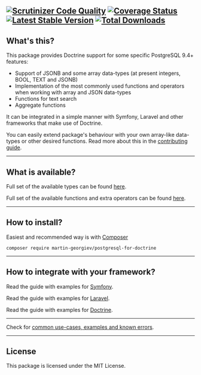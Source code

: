 [![Scrutinizer Code Quality](https://scrutinizer-ci.com/g/martin-georgiev/postgresql-for-doctrine/badges/quality-score.png)](https://scrutinizer-ci.com/g/martin-georgiev/postgresql-for-doctrine/?branch=main)
[![Coverage Status](https://coveralls.io/repos/github/martin-georgiev/postgresql-for-doctrine/badge.svg?branch=main)](https://coveralls.io/github/martin-georgiev/postgresql-for-doctrine?branch=main)
[![Latest Stable Version](https://poser.pugx.org/martin-georgiev/postgresql-for-doctrine/version)](https://packagist.org/packages/martin-georgiev/postgresql-for-doctrine)
[![Total Downloads](https://poser.pugx.org/martin-georgiev/postgresql-for-doctrine/downloads)](https://packagist.org/packages/martin-georgiev/postgresql-for-doctrine)
----
## What's this?
This package provides Doctrine support for some specific PostgreSQL 9.4+ features:

* Support of JSONB and some array data-types (at present integers, BOOL, TEXT and JSONB)
* Implementation of the most commonly used functions and operators when working with array and JSON data-types
* Functions for text search
* Aggregate functions

It can be integrated in a simple manner with Symfony, Laravel and other frameworks that make use of Doctrine.

You can easily extend package's behaviour with your own array-like data-types or other desired functions. Read more about this in the [contributing guide](docs/CONTRIBUTING.md).

----
## What is available?
Full set of the available types can be found [here](docs/AVAILABLE-TYPES.md).

Full set of the available functions and extra operators can be found [here](docs/AVAILABLE-FUNCTIONS-AND-OPERATORS.md).

----
## How to install?
Easiest and recommended way is with [Composer](https://getcomposer.org/download/)

    composer require martin-georgiev/postgresql-for-doctrine

----
## How to integrate with your framework?
Read the guide with examples for [Symfony](docs/INTEGRATING-WITH-SYMFONY.md).

Read the guide with examples for [Laravel](docs/INTEGRATING-WITH-LARAVEL.md).

Read the guide with examples for [Doctrine](docs/INTEGRATING-WITH-DOCTRINE.md).

----

Check for [common use-cases, examples and known errors](docs/USE-CASES-AND-EXAMPLES.md).

----
## License
This package is licensed under the MIT License.
